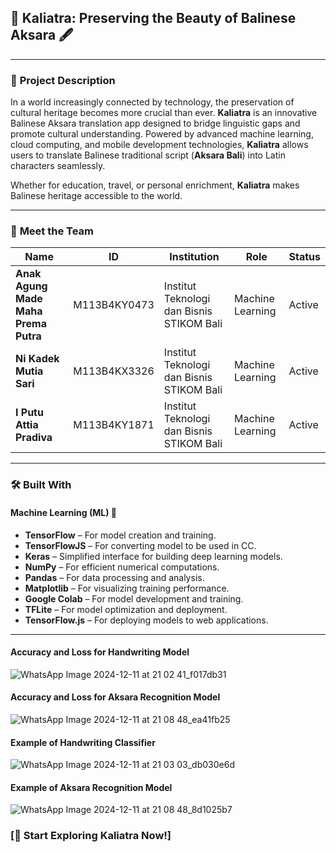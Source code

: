## 🌺 **Kaliatra: Preserving the Beauty of Balinese Aksara** 🖋️

---

### 📜 **Project Description**

In a world increasingly connected by technology, the preservation of cultural heritage becomes more crucial than ever. **Kaliatra** is an innovative Balinese Aksara translation app designed to bridge linguistic gaps and promote cultural understanding. Powered by advanced machine learning, cloud computing, and mobile development technologies, **Kaliatra** allows users to translate Balinese traditional script (**Aksara Bali**) into Latin characters seamlessly.

Whether for education, travel, or personal enrichment, **Kaliatra** makes Balinese heritage accessible to the world.

---

### 👥 **Meet the Team**

| **Name**                          | **ID**         | **Institution**                                      | **Role**             | **Status**  |
|-----------------------------------|----------------|-----------------------------------------------------|----------------------|-------------|
| **Anak Agung Made Maha Prema Putra** | M113B4KY0473  | Institut Teknologi dan Bisnis STIKOM Bali           | Machine Learning     | Active      |
| **Ni Kadek Mutia Sari**           | M113B4KX3326  | Institut Teknologi dan Bisnis STIKOM Bali           | Machine Learning     | Active      |
| **I Putu Attia Pradiva**          | M113B4KY1871  | Institut Teknologi dan Bisnis STIKOM Bali           | Machine Learning     | Active      |

---

### 🛠️ **Built With**

#### **Machine Learning (ML)** 🤖
- **TensorFlow** – For model creation and training.
- **TensorFlowJS** – For converting model to be used in CC.
- **Keras** – Simplified interface for building deep learning models.
- **NumPy** – For efficient numerical computations.
- **Pandas** – For data processing and analysis.
- **Matplotlib** – For visualizing training performance.
- **Google Colab** – For model development and training.
- **TFLite** – For model optimization and deployment.
- **TensorFlow.js** – For deploying models to web applications.

---

#### **Accuracy and Loss for Handwriting Model**
![WhatsApp Image 2024-12-11 at 21 02 41_f017db31](https://github.com/user-attachments/assets/2b7733de-d486-4d18-93ed-d345f3104a95)

#### **Accuracy and Loss for Aksara Recognition Model**
![WhatsApp Image 2024-12-11 at 21 08 48_ea41fb25](https://github.com/user-attachments/assets/ecf3a4f4-dc99-46c3-82c8-11bab8d77e28)

#### **Example of Handwriting Classifier**
![WhatsApp Image 2024-12-11 at 21 03 03_db030e6d](https://github.com/user-attachments/assets/37d73ec7-f393-40ed-aebd-88da2d2ac24e)

#### **Example of Aksara Recognition Model**
![WhatsApp Image 2024-12-11 at 21 08 48_8d1025b7](https://github.com/user-attachments/assets/06ab5f4e-3166-4f56-96d4-8a8b3cdf005a)


### **[🚀 Start Exploring Kaliatra Now!]**
